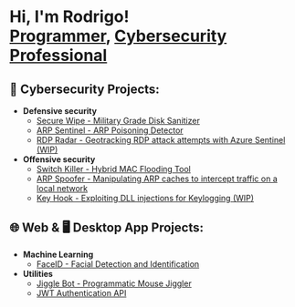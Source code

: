 <h1>Hi, I'm Rodrigo! <br/>
<!-- <a href="https://github.com/RodrigoCossi">Programmer</a>, <a href="https://www.linkedin.com/in/rodrigo-cossi-867679162/">Cybersecurity Professional</a> -->
<a href="https://www.linkedin.com/in/rodrigo-cossi-867679162/">Programmer</a>, <a href="https://www.certifiedcyberprofessional.com/team-4">Cybersecurity Professional</a>
</h1>


<h2>🔐 Cybersecurity Projects:</h2>

- <b>Defensive security</b>
  - [Secure Wipe - Military Grade Disk Sanitizer](https://github.com/RodrigoCossi/SecureWipe)
  - [ARP Sentinel - ARP Poisoning Detector](https://github.com/RodrigoCossi/ARP-Sentinel)
  - [RDP Radar - Geotracking RDP attack attempts with Azure Sentinel (WIP)](https://github.com/RodrigoCossi/RDP-Radar)
- <b>Offensive security</b>
  - [Switch Killer - Hybrid MAC Flooding Tool](https://github.com/RodrigoCossi/SwitchKiller)
  - [ARP Spoofer - Manipulating ARP caches to intercept traffic on a local network](https://github.com/RodrigoCossi/ARP-Spoofer)
  - [Key Hook - Exploiting DLL injections for Keylogging (WIP)](https://github.com/RodrigoCossi/KeyHook)

<h2>🌐 Web & 🖥️ Desktop App Projects:</h2>

- <b>Machine Learning</b>
  - [FaceID - Facial Detection and Identification](https://github.com/RodrigoCossi/FaceID)
- <b>Utilities</b>
  - [Jiggle Bot - Programmatic Mouse Jiggler](https://github.com/RodrigoCossi/JiggleBot)
  - [JWT Authentication API](https://github.com/RodrigoCossi/JWT_Auth)




<!--
<h2> 📜 Certificates:</h2>

- <b>Full Stack Web App (React, NodeJS, Azure, and Machine Learning Components)</b>
  - [Image Analysis Middleware](https://github.com/joshmadakor1/4chan-Image-Analysis-Middleware-C964) <b><i>(Potentially NSFW)</b></i>
- <b>PowerShell</b>
  - [Windows EventLog: Failed RDP Logins Source IP to full GeoData Conversion](https://github.com/joshmadakor1/Sentinel-Lab)
  - [Active Directory Bulk User Creation](https://github.com/joshmadakor1/AD_PS)
  - [FIM (File Integrity Monitor)](https://github.com/joshmadakor1/PowerShell-Integrity-FIM)
- <b>C# (.NET Desktop Applications)</b>
  - [Ransomware Proof of Concept (Encrypter)](https://github.com/joshmadakor1/EncrypterPOC)
  - [Ransomware Proof of Concept (Decrypter)](https://github.com/joshmadakor1/DecrypterPOC)
  - [Keylogger with Email Capability](https://github.com/joshmadakor1/Key-Logger-With-Email)
- <b>Python</b>
  - [Package Delivery Application (Datastructures and Algorithms Demo)](https://github.com/joshmadakor1/Package-Delivery-Pathfinding-Algorithm)

-->
